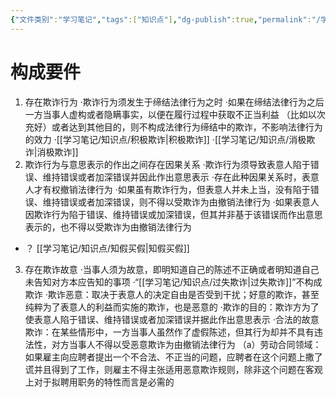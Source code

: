 ```yaml
---
{"文件类别":"学习笔记","tags":["知识点"],"dg-publish":true,"permalink":"/学习笔记/知识点/相对人欺诈/","dgPassFrontmatter":true,"noteIcon":""}
---
```


# 构成要件
 1. 存在欺诈行为
·欺诈行为须发生于缔结法律行为之时
·如果在缔结法律行为之后一方当事人虚构或者隐瞒事实，以便在履行过程中获取不正当利益 （比如以次充好）或者达到其他目的，则不构成法律行为缔结中的欺诈，不影响法律行为的效力 
 ·[[学习笔记/知识点/积极欺诈\|积极欺诈]]
·[[学习笔记/知识点/消极欺诈\|消极欺诈]]
2. 欺诈行为与意思表示的作出之间存在因果关系
·欺诈行为须导致表意人陷于错误、维持错误或者加深错误并因此作出意思表示
·存在此种因果关系时，表意人才有权撤销法律行为 
·如果虽有欺诈行为，但表意人并未上当，没有陷于错误、维持错误或者加深错误，则不得以受欺诈为由撤销法律行为
·如果表意人因欺诈行为陷于错误、维持错误或加深错误，但其并非基于该错误而作出意思表示的，也不得以受欺诈为由撤销法律行为
- ？ [[学习笔记/知识点/知假买假\|知假买假]]
3. 存在欺诈故意
·当事人须为故意，即明知道自己的陈述不正确或者明知道自己未告知对方本应告知的事项
·“[[学习笔记/知识点/过失欺诈\|过失欺诈]]”不构成欺诈
·欺诈恶意：取决于表意人的决定自由是否受到干扰；好意的欺诈，甚至纯粹为了表意人的利益而实施的欺诈，也是恶意的
·欺诈的目的：欺诈方为了使表意人陷于错误、维持错误或者加深错误并据此作出意思表示
·合法的故意欺诈：在某些情形中，一方当事人虽然作了虚假陈述，但其行为却并不具有违法性，对方当事人不得以受恶意欺诈为由撤销法律行为
（a）劳动合同领域：如果雇主向应聘者提出一个不合法、不正当的问题，应聘者在这个问题上撒了谎并且得到了工作，则雇主不得主张适用恶意欺诈规则，除非这个问题在客观上对于拟聘用职务的特性而言是必需的
